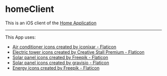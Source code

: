 # homeClient
This is an iOS client of the [Home Application](https://github.com/mfis/Home)

---

This App uses:

- [Air conditioner icons created by iconixar - Flaticon](https://www.flaticon.com/free-icons/air-conditioner)
- [Electric tower icons created by Creative Stall Premium - Flaticon](https://www.flaticon.com/free-icons/electric-tower)
- [Solar panel icons created by Freepik - Flaticon](https://www.flaticon.com/free-icons/solar-panel)
- [Solar panel icons created by gravisio - Flaticon](https://www.flaticon.com/free-icons/solar-panel)
- [Energy icons created by Freepik - Flaticon](https://www.flaticon.com/free-icons/energy)
